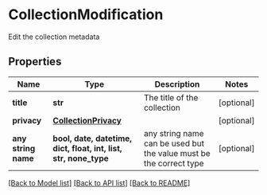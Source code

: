 # CollectionModification

Edit the collection metadata

## Properties
Name | Type | Description | Notes
------------ | ------------- | ------------- | -------------
**title** | **str** | The title of the collection | [optional] 
**privacy** | [**CollectionPrivacy**](CollectionPrivacy.md) |  | [optional] 
**any string name** | **bool, date, datetime, dict, float, int, list, str, none_type** | any string name can be used but the value must be the correct type | [optional]

[[Back to Model list]](../README.md#documentation-for-models) [[Back to API list]](../README.md#documentation-for-api-endpoints) [[Back to README]](../README.md)


